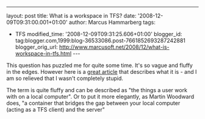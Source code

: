 ---
layout: post
title: What is a workspace in TFS?
date: '2008-12-09T09:31:00.001+01:00'
author: Marcus Hammarberg
tags:
  - TFS
modified_time: '2008-12-09T09:31:25.606+01:00'
blogger_id: tag:blogger.com,1999:blog-36533086.post-7661852693287242881
blogger_orig_url: http://www.marcusoft.net/2008/12/what-is-workspace-in-tfs.html ---

This question has puzzled me for quite some time. It's so vague and
fluffy in the edges. However here is a
<a href="http://www.woodwardweb.com/teamprise/000333.html"
target="_blank">great article</a> that describes what it is - and I am
so relieved that I wasn't completely stupid.

The term is quite fluffy and can be described as "the things a user work
with on a local computer". Or to put it more elegantly, as Martin
Woodward does, "a container that bridges the gap between your local
computer (acting as a TFS client) and the server"

